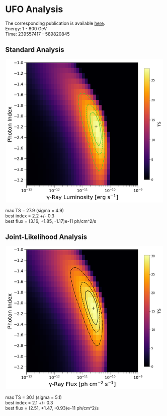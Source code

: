 # UFO Analysis

The corresponding publication is available [here](https://iopscience.iop.org/article/10.3847/1538-4357/ac1bb2). <br />
Energy: 1 - 800 GeV <br />
Time: 239557417 - 589820845 <br />

## Standard Analysis

<p align="center">
<img width="500"  src="summed_array_ufo_SA.png">
</p>

max TS = 27.9 (sigma = 4.9) <br />
best index = 2.2 +/- 0.3 <br />
best flux = (3.16, +1.85, -1.17)e-11 ph/cm^2/s <br />

## Joint-Likelihood Analysis

<p align="center">
<img width="500"  src="summed_array_ufo_JLA.png">
</p>

max TS = 30.1 (sigma = 5.1) <br />
best index = 2.1 +/- 0.3 <br />
best flux = (2.51, +1.47, -0.93)e-11 ph/cm^2/s <br />
